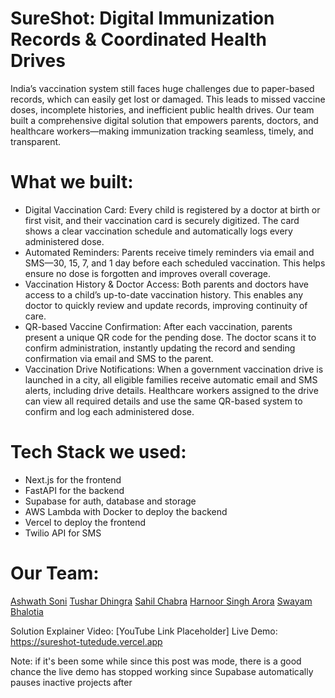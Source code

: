 # SureShot: Digital Immunization Records & Coordinated Health Drives
India’s vaccination system still faces huge challenges due to paper-based records, which can easily get lost or damaged. This leads to missed vaccine doses, incomplete histories, and inefficient public health drives. Our team built a comprehensive digital solution that empowers parents, doctors, and healthcare workers—making immunization tracking seamless, timely, and transparent.

# What we built:
- Digital Vaccination Card: Every child is registered by a doctor at birth or first visit, and their vaccination card is securely digitized. The card shows a clear vaccination schedule and automatically logs every administered dose.
- Automated Reminders: Parents receive timely reminders via email and SMS—30, 15, 7, and 1 day before each scheduled vaccination. This helps ensure no dose is forgotten and improves overall coverage.
- Vaccination History & Doctor Access: Both parents and doctors have access to a child’s up-to-date vaccination history. This enables any doctor to quickly review and update records, improving continuity of care.
- QR-based Vaccine Confirmation: After each vaccination, parents present a unique QR code for the pending dose. The doctor scans it to confirm administration, instantly updating the record and sending confirmation via email and SMS to the parent.
- Vaccination Drive Notifications: When a government vaccination drive is launched in a city, all eligible families receive automatic email and SMS alerts, including drive details. Healthcare workers assigned to the drive can view all required details and use the same QR-based system to confirm and log each administered dose.

# Tech Stack we used:
- Next.js for the frontend
- FastAPI for the backend
- Supabase for auth, database and storage
- AWS Lambda with Docker to deploy the backend
- Vercel to deploy the frontend
- Twilio API for SMS

# Our Team:
[Ashwath Soni](https://github.com/ashboi005)
[Tushar Dhingra](https://github.com/TDHINGRA16)
[Sahil Chabra](https://github.com/sahilchabra09)
[Harnoor Singh Arora](https://github.com/HarnoorSingh1234)
[Swayam Bhalotia](https://github.com/Qilton)

Solution Explainer Video: [YouTube Link Placeholder]
Live Demo: https://sureshot-tutedude.vercel.app

Note: if it's been some while since this post was mode, there is a good chance the live demo has stopped working since Supabase automatically pauses inactive projects after 

